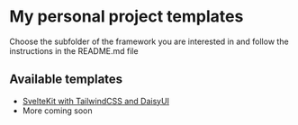 # My personal project templates

Choose the subfolder of the framework you are interested in and follow the instructions in the README.md file

## Available templates

- [SvelteKit with TailwindCSS and DaisyUI](./sveltekit)
- More coming soon
